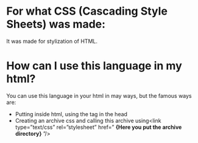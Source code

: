 # For what CSS (Cascading Style Sheets) was made:

It was made for stylization of HTML.

# How can I use this language in my html?

You can use this language in your html in may ways, but the famous ways are:
* Putting inside html, using the tag <style></style> in the head
* Creating an archive css and calling this archive using<link type=”text/css” rel=”stylesheet” href=” **{Here you put the archive directory}** ”/>
